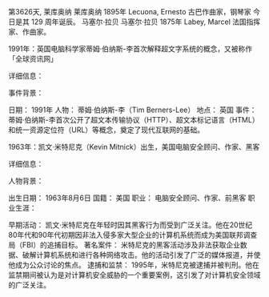 第3626天, 莱库奥纳
莱库奥纳 1895年
Lecuona, Ernesto 古巴作曲家，钢琴家
今日是其 129 周年诞辰。
马塞尔·拉贝
马塞尔·拉贝 1875年
Labey, Marcel 法国指挥家、作曲家。

 
1991年：英国电脑科学家蒂姆·伯纳斯-李首次解释超文字系统的概念，又被称作「全球资讯网」

详细信息：

事件背景：

日期： 1991年
人物： 蒂姆·伯纳斯-李（Tim Berners-Lee）
地点： 英国
事件： 蒂姆·伯纳斯-李首次公开了超文本传输协议（HTTP）、超文本标记语言（HTML）和统一资源定位符（URL）等概念，奠定了现代互联网的基础。


1963年：凯文·米特尼克（Kevin Mitnick）出生，美国电脑安全顾问、作家、黑客

详细信息：

人物背景：

出生日期： 1963年8月6日
国籍： 美国
职业： 电脑安全顾问、作家、前黑客
职业生涯：

早期活动： 凯文·米特尼克在年轻时因其黑客行为而受到广泛关注。他在20世纪80年代和90年代初期因非法入侵多家大型企业的计算机系统而成为美国联邦调查局（FBI）的追捕目标。
著名案件： 米特尼克的黑客活动涉及非法获取企业数据、破解计算机系统和进行各种网络攻击。他的活动引发了广泛的媒体报道，并使他成为公众讨论的焦点。
逮捕和监禁： 1995年，米特尼克被逮捕并被判刑。他在监禁期间被认为是对计算机安全威胁的一个重要案例，这引发了对计算机安全领域的广泛关注。